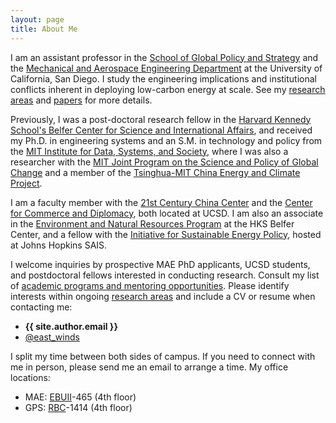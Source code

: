 ```yaml
---
layout: page
title: About Me
---
```



I am an assistant professor in the [School of Global Policy and Strategy](http://gps.ucsd.edu/) and the [Mechanical and Aerospace Engineering Department](http://maeweb.ucsd.edu/) at the University of California, San Diego. I study the engineering implications and institutional conflicts inherent in deploying low-carbon energy at scale. See my [research areas](/research/) and [papers](/papers/) for more details.

Previously, I was a post-doctoral research fellow in the [Harvard Kennedy School's Belfer Center for Science and International Affairs][belfer], and received my Ph.D. in engineering systems and an S.M. in technology and policy from the [MIT Institute for Data, Systems, and Society](https://idss.mit.edu/), where I was also a researcher with the [MIT Joint Program on the Science and Policy of Global Change](http://globalchange.mit.edu) and a member of the [Tsinghua-MIT China Energy and Climate Project](https://globalchange.mit.edu/cecp/).

I am a faculty member with the [21st Century China Center][21ccc] and the [Center for Commerce and Diplomacy][ccd], both located at UCSD. I am also an associate in the [Environment and Natural Resources Program][enrp] at the HKS Belfer Center, and a fellow with the [Initiative for Sustainable Energy Policy](http://sais-isep.org/), hosted at Johns Hopkins SAIS.

I welcome inquiries by prospective MAE PhD applicants, UCSD students, and postdoctoral fellows interested in conducting research. Consult my list of  [academic programs and mentoring opportunities](/mentoring/). Please identify interests within ongoing [research areas](/research/) and include a CV or resume when contacting me:
- **{{ site.author.email }}**
- [@east_winds](http://twitter.com/east_winds)

I split my time between both sides of campus. If you need to connect with me in person, please send me an email to arrange a time. My office locations:
- MAE: [EBUII][ebuii]-465 (4th floor)
- GPS: [RBC][rbc]-1414 (4th floor)

[21ccc]: http://china.ucsd.edu/
[ccd]: http://ccd.ucsd.edu/
[belfer]: https://www.belfercenter.org/
[enrp]: https://www.belfercenter.org/program/environment-and-natural-resources
[rbc]: https://maps.ucsd.edu/map/?id=1005#!m/237146
[ebuii]: https://maps.ucsd.edu/map/?id=1005#!m/246302
